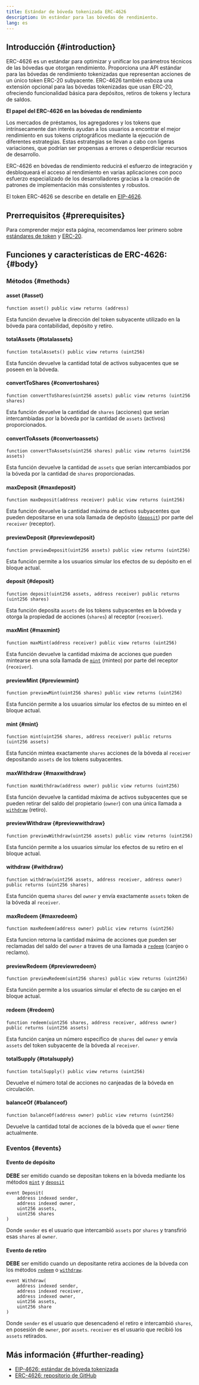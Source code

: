 ```yaml
---
title: Estándar de bóveda tokenizada ERC-4626
description: Un estándar para las bóvedas de rendimiento.
lang: es
---
```


## Introducción \{#introduction}

ERC-4626 es un estándar para optimizar y unificar los parámetros técnicos de las bóvedas que otorgan rendimiento. Proporciona una API estándar para las bóvedas de rendimiento tokenizadas que representan acciones de un único token ERC-20 subyacente. ERC-4626 también esboza una extensión opcional para las bóvedas tokenizadas que usan ERC-20, ofreciendo funcionalidad básica para depósitos, retiros de tokens y lectura de saldos.

**El papel del ERC-4626 en las bóvedas de rendimiento**

Los mercados de préstamos, los agregadores y los tokens que intrínsecamente dan interés ayudan a los usuarios a encontrar el mejor rendimiento en sus tokens criptográficos mediante la ejecución de diferentes estrategias. Estas estrategias se llevan a cabo con ligeras variaciones, que podrían ser propensas a errores o desperdiciar recursos de desarrollo.

ERC-4626 en bóvedas de rendimiento reducirá el esfuerzo de integración y desbloqueará el acceso al rendimiento en varias aplicaciones con poco esfuerzo especializado de los desarrolladores gracias a la creación de patrones de implementación más consistentes y robustos.

El token ERC-4626 se describe en detalle en [EIP-4626](https://eips.ethereum.org/EIPS/eip-4626).

## Prerrequisitos \{#prerequisites}

Para comprender mejor esta página, recomendamos leer primero sobre [estándares de token](/developers/docs/standards/tokens/) y [ERC-20](/developers/docs/standards/tokens/erc-20/).

## Funciones y características de ERC-4626: \{#body}

### Métodos \{#methods}

#### asset \{#asset}

```solidity
function asset() public view returns (address)
```

Esta función devuelve la dirección del token subyacente utilizado en la bóveda para contabilidad, depósito y retiro.

#### totalAssets \{#totalassets}

```solidity
function totalAssets() public view returns (uint256)
```

Esta función devuelve la cantidad total de activos subyacentes que se poseen en la bóveda.

#### convertToShares \{#convertoshares}

```solidity
function convertToShares(uint256 assets) public view returns (uint256 shares)
```

Esta función devuelve la cantidad de `shares` (acciones) que serían intercambiadas por la bóveda por la cantidad de `assets` (activos) proporcionados.

#### convertToAssets \{#convertoassets}

```solidity
function convertToAssets(uint256 shares) public view returns (uint256 assets)
```

Esta función devuelve la cantidad de `assets` que serían intercambiados por la bóveda por la cantidad de `shares` proporcionadas.

#### maxDeposit \{#maxdeposit}

```solidity
function maxDeposit(address receiver) public view returns (uint256)
```

Esta función devuelve la cantidad máxima de activos subyacentes que pueden depositarse en una sola llamada de depósito ([`deposit`](#deposit)) por parte del `receiver` (receptor).

#### previewDeposit \{#previewdeposit}

```solidity
function previewDeposit(uint256 assets) public view returns (uint256)
```

Esta función permite a los usuarios simular los efectos de su depósito en el bloque actual.

#### deposit \{#deposit}

```solidity
function deposit(uint256 assets, address receiver) public returns (uint256 shares)
```

Esta función deposita `assets` de los tokens subyacentes en la bóveda y otorga la propiedad de acciones (`shares`) al receptor (`receiver`).

#### maxMint \{#maxmint}

```solidity
function maxMint(address receiver) public view returns (uint256)
```

Esta función devuelve la cantidad máxima de acciones que pueden mintearse en una sola llamada de [`mint`](#mint) (minteo) por parte del receptor (`receiver`).

#### previewMint \{#previewmint}

```solidity
function previewMint(uint256 shares) public view returns (uint256)
```

Esta función permite a los usuarios simular los efectos de su minteo en el bloque actual.

#### mint \{#mint}

```solidity
function mint(uint256 shares, address receiver) public returns (uint256 assets)
```

Esta función mintea exactamente `shares` acciones de la bóveda al `receiver` depositando `assets` de los tokens subyacentes.

#### maxWithdraw \{#maxwithdraw}

```solidity
function maxWithdraw(address owner) public view returns (uint256)
```

Esta función devuelve la cantidad máxima de activos subyacentes que se pueden retirar del saldo del propietario (`owner`) con una única llamada a [`withdraw`](#withdraw) (retiro).

#### previewWithdraw \{#previewwithdraw}

```solidity
function previewWithdraw(uint256 assets) public view returns (uint256)
```

Esta función permite a los usuarios simular los efectos de su retiro en el bloque actual.

#### withdraw \{#withdraw}

```solidity
function withdraw(uint256 assets, address receiver, address owner) public returns (uint256 shares)
```

Esta función quema `shares` del `owner` y envía exactamente `assets` token de la bóveda al `receiver`.

#### maxRedeem \{#maxredeem}

```solidity
function maxRedeem(address owner) public view returns (uint256)
```

Esta funcion retorna la cantidad máxima de acciones que pueden ser reclamadas del saldo del `owner` a traves de una llamada a [`redeem`](#redeem) (canjeo o reclamo).

#### previewRedeem \{#previewredeem}

```solidity
function previewRedeem(uint256 shares) public view returns (uint256)
```

Esta función permite a los usuarios simular el efecto de su canjeo en el bloque actual.

#### redeem \{#redeem}

```solidity
function redeem(uint256 shares, address receiver, address owner) public returns (uint256 assets)
```

Esta función canjea un número específico de `shares` del `owner` y envía `assets` del token subyacente de la bóveda al `receiver`.

#### totalSupply \{#totalsupply}

```solidity
function totalSupply() public view returns (uint256)
```

Devuelve el número total de acciones no canjeadas de la bóveda en circulación.

#### balanceOf \{#balanceof}

```solidity
function balanceOf(address owner) public view returns (uint256)
```

Devuelve la cantidad total de acciones de la bóveda que el `owner` tiene actualmente.

### Eventos \{#events}

#### Evento de depósito

**DEBE** ser emitido cuando se depositan tokens en la bóveda mediante los métodos [`mint`](#mint) y [`deposit`](#deposit)

```solidity
event Deposit(
    address indexed sender,
    address indexed owner,
    uint256 assets,
    uint256 shares
)
```

Donde `sender` es el usuario que intercambió `assets` por `shares` y transfirió esas `shares` al `owner`.

#### Evento de retiro

**DEBE** ser emitido cuando un depositante retira acciones de la bóveda con los métodos [`redeem`](#redeem) o [`withdraw`](#withdraw).

```solidity
event Withdraw(
    address indexed sender,
    address indexed receiver,
    address indexed owner,
    uint256 assets,
    uint256 share
)
```

Donde `sender` es el usuario que desencadenó el retiro e intercambió `shares`, en posesión de `owner`, por `assets`. `receiver` es el usuario que recibió los `assets` retirados.

## Más información \{#further-reading}

- [EIP-4626: estándar de bóveda tokenizada](https://eips.ethereum.org/EIPS/eip-4626)
- [ERC-4626: repositorio de GitHub](https://github.com/Rari-Capital/solmate/blob/main/src/mixins/ERC4626.sol)
